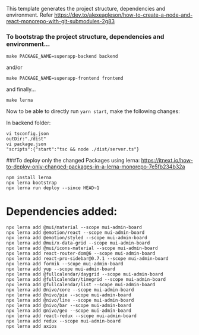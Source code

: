 This template generates the project structure, dependencies and environment. Refer https://dev.to/alexeagleson/how-to-create-a-node-and-react-monorepo-with-git-submodules-2g83

### To bootstrap the project structure, dependencies and environment...

```
make PACKAGE_NAME=superapp-backend backend
```

and/or

```
make PACKAGE_NAME=superapp-frontend frontend
```

and finally...

```
make lerna
```

Now to be able to directly run `yarn start`, make the following changes:

In backend folder:

```
vi tsconfig.json
outDir:"./dist"
vi package.json
"scripts":{"start":"tsc && node ./dist/server.ts"}
```

###To deploy only the changed Packages using lerna:
https://itnext.io/how-to-deploy-only-changed-packages-in-a-lerna-monorepo-7e5fb234b32a

```
npm install lerna
npx lerna bootstrap
npx lerna run deploy --since HEAD~1
```

# Dependencies added:

```
npx lerna add @mui/material --scope mui-admin-board
npx lerna add @emotion/react --scope mui-admin-board
npx lerna add @emotion/styled --scope mui-admin-board
npx lerna add @mui/x-data-grid --scope mui-admin-board
npx lerna add @mui/icons-material --scope mui-admin-board
npx lerna add react-router-dom@6 --scope mui-admin-board
npx lerna add react-pro-sidebar@0.7.1 --scope mui-admin-board
npx lerna add formik --scope mui-admin-board
npx lerna add yup --scope mui-admin-board
npx lerna add @fullcalendar/daygrid --scope mui-admin-board
npx lerna add @fullcalendar/timegrid --scope mui-admin-board
npx lerna add @fullcalendar/list --scope mui-admin-board
npx lerna add @nivo/core --scope mui-admin-board
npx lerna add @nivo/pie --scope mui-admin-board
npx lerna add @nivo/line --scope mui-admin-board
npx lerna add @nivo/bar --scope mui-admin-board
npx lerna add @nivo/geo --scope mui-admin-board
npx lerna add react-redux --scope mui-admin-board
npx lerna add redux --scope mui-admin-board
npx lerna add axios
```
